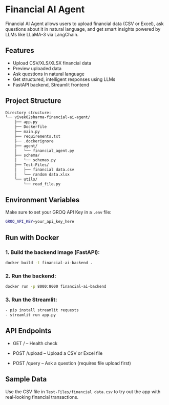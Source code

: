 # Financial AI Agent

Financial AI Agent allows users to upload financial data (CSV or Excel), ask questions about it in natural language, and get smart insights powered by LLMs like LLaMA-3 via LangChain.


## Features

- Upload CSV/XLS/XLSX financial data
- Preview uploaded data
- Ask questions in natural language
- Get structured, intelligent responses using LLMs
- FastAPI backend, Streamlit frontend

## Project Structure
```bash
Directory structure:
└── vivek02sharma-financial-ai-agent/
    ├── app.py
    ├── Dockerfile
    ├── main.py
    ├── requirements.txt
    ├── .dockerignore
    ├── agent/
    │   └── financial_agent.py
    ├── schema/
    │   └── schemas.py
    ├── Test-Files/
    │   ├── financial data.csv
    │   └── random data.xlsx
    └── utils/
        └── read_file.py
```

## Environment Variables
Make sure to set your GROQ API Key in a `.env` file:

```bash
GROQ_API_KEY=your_api_key_here
```

## Run with Docker

### 1. Build the backend image (FastAPI):

```bash
docker build -t financial-ai-backend .
```

### 2. Run the backend:

```bash
docker run -p 8000:8000 financial-ai-backend
```
### 3. Run the Streamlit:

```bash
- pip install streamlit requests
- streamlit run app.py
```

## API Endpoints

- GET / – Health check

- POST /upload – Upload a CSV or Excel file

- POST /query – Ask a question (requires file upload first)


## Sample Data
Use the CSV file in `Test-Files/financial data.csv` to try out the app with real-looking financial transactions.